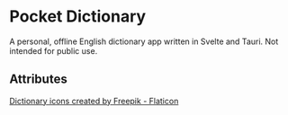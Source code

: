 # Pocket Dictionary
A personal, offline English dictionary app written in Svelte and Tauri.
Not intended for public use.

## Attributes
<a href="https://www.flaticon.com/free-icons/dictionary" title="dictionary icons">Dictionary icons created by Freepik - Flaticon</a>
